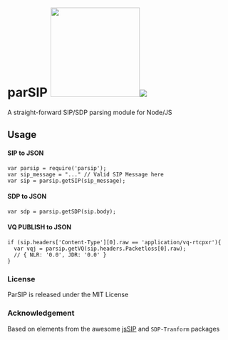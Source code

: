 
# parSIP <img src="https://user-images.githubusercontent.com/1423657/38137158-590eefbc-3423-11e8-96dd-487022b5618c.gif" width=200 /><img src="https://travis-ci.org/lmangani/parsip.svg?branch=master"/>

A straight-forward SIP/SDP parsing module for Node/JS

## Usage
#### SIP to JSON
```
var parsip = require('parsip');
var sip_message = "..." // Valid SIP Message here
var sip = parsip.getSIP(sip_message);
```
#### SDP to JSON
```
var sdp = parsip.getSDP(sip.body);
```
#### VQ PUBLISH to JSON
```
if (sip.headers['Content-Type'][0].raw == 'application/vq-rtcpxr'){
  var vqj = parsip.getVQ(sip.headers.Packetloss[0].raw);
  // { NLR: '0.0', JDR: '0.0' }
}
```

### License
ParSIP is released under the MIT License

### Acknowledgement
Based on elements from the awesome [jsSIP](https://github.com/versatica/JsSIP) and `SDP-Tranform` packages

